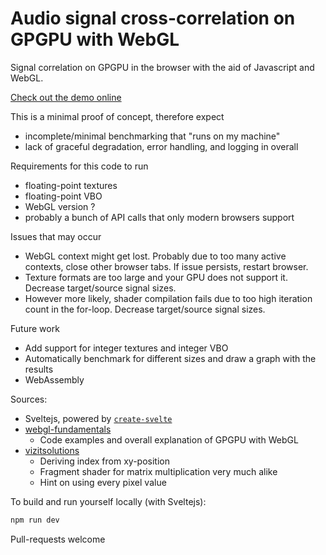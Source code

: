 # Audio signal cross-correlation on GPGPU with WebGL

Signal correlation on GPGPU in the browser with the aid of Javascript and WebGL.

[Check out the demo online](https://jervtub.github.io/audiosignal-correlation/)

This is a minimal proof of concept, therefore expect
* incomplete/minimal benchmarking that "runs on my machine"
* lack of graceful degradation, error handling, and logging in overall

Requirements for this code to run
* floating-point textures
* floating-point VBO
* WebGL version ?
* probably a bunch of API calls that only modern browsers support

Issues that may occur
* WebGL context might get lost. Probably due to too many active contexts, close other browser tabs. If issue persists, restart browser.
* Texture formats are too large and your GPU does not support it. Decrease target/source signal sizes.
* However more likely, shader compilation fails due to too high iteration count in the for-loop. Decrease target/source signal sizes.

Future work
* Add support for integer textures and integer VBO
* Automatically benchmark for different sizes and draw a graph with the results
* WebAssembly

Sources:
* Sveltejs, powered by [`create-svelte`](https://github.com/sveltejs/kit/tree/master/packages/create-svelte)
* [webgl-fundamentals](https://webglfundamentals.org/webgl/lessons/webgl-gpgpu.html)
   * Code examples and overall explanation of GPGPU with WebGL
* [vizitsolutions](http://www.vizitsolutions.com/portfolio/webgl/gpgpu/matrixMultiplication.html)
   * Deriving index from xy-position
   * Fragment shader for matrix multiplication very much alike
   * Hint on using every pixel value


To build and run yourself locally (with Sveltejs):
```bash
npm run dev
```

Pull-requests welcome
